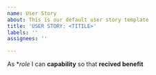 ```yaml
---
name: User Story
about: This is our default user story template
title: 'USER STORY: <TITILE>'
labels: ''
assignees: ''

---
```


As **role* I can **capability** so that **recived benefit**
